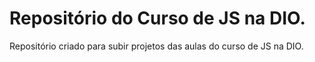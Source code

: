 # Repositório do Curso de JS na DIO.

Repositório criado para subir projetos das aulas do curso de JS na DIO.
